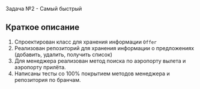 Задача №2 - Самый быстрый

## Краткое описание

1. Спроектирован класс для хранения информации ```Offer```
2. Реализован репозиторий для хранения информации о предложениях (добавить, удалить, получить список)
3. Для менеджера реализован метод поиска по аэропорту вылета и аэропорту прилёта.
4. Написаны тесты со 100% покрытием методов менеджера и репозитория по бранчам.
